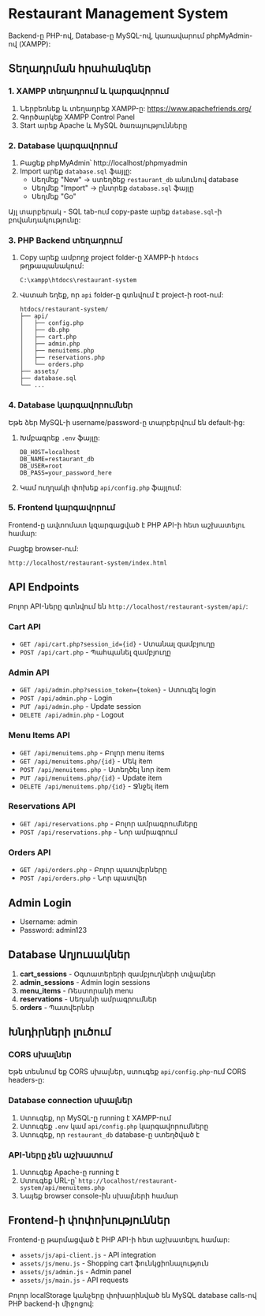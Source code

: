 # Restaurant Management System

Backend-ը PHP-ով, Database-ը MySQL-ով, կառավարում phpMyAdmin-ով (XAMPP):

## Տեղադրման հրահանգներ

### 1. XAMPP տեղադրում և կարգավորում

1. Ներբեռնեք և տեղադրեք XAMPP-ը: https://www.apachefriends.org/
2. Գործարկեք XAMPP Control Panel
3. Start արեք Apache և MySQL ծառայությունները

### 2. Database կարգավորում

1. Բացեք phpMyAdmin՝ http://localhost/phpmyadmin
2. Import արեք `database.sql` ֆայլը:
   - Սեղմեք "New" → ստեղծեք `restaurant_db` անունով database
   - Սեղմեք "Import" → ընտրեք `database.sql` ֆայլը
   - Սեղմեք "Go"

Այլ տարբերակ - SQL tab-ում copy-paste արեք `database.sql`-ի բովանդակությունը:

### 3. PHP Backend տեղադրում

1. Copy արեք ամբողջ project folder-ը XAMPP-ի `htdocs` թղթապանակում:
   ```
   C:\xampp\htdocs\restaurant-system
   ```

2. Վստահ եղեք, որ `api` folder-ը գտնվում է project-ի root-ում:
   ```
   htdocs/restaurant-system/
   ├── api/
   │   ├── config.php
   │   ├── db.php
   │   ├── cart.php
   │   ├── admin.php
   │   ├── menuitems.php
   │   ├── reservations.php
   │   └── orders.php
   ├── assets/
   ├── database.sql
   └── ...
   ```

### 4. Database կարգավորումներ

Եթե ձեր MySQL-ի username/password-ը տարբերվում են default-ից:

1. Խմբագրեք `.env` ֆայլը:
   ```
   DB_HOST=localhost
   DB_NAME=restaurant_db
   DB_USER=root
   DB_PASS=your_password_here
   ```

2. Կամ ուղղակի փոխեք `api/config.php` ֆայլում:

### 5. Frontend կարգավորում

Frontend-ը ավտոմատ կզարգացված է PHP API-ի հետ աշխատելու համար:

Բացեք browser-ում:
```
http://localhost/restaurant-system/index.html
```

## API Endpoints

Բոլոր API-ները գտնվում են `http://localhost/restaurant-system/api/`:

### Cart API
- `GET /api/cart.php?session_id={id}` - Ստանալ զամբյուղը
- `POST /api/cart.php` - Պահպանել զամբյուղը

### Admin API
- `GET /api/admin.php?session_token={token}` - Ստուգել login
- `POST /api/admin.php` - Login
- `PUT /api/admin.php` - Update session
- `DELETE /api/admin.php` - Logout

### Menu Items API
- `GET /api/menuitems.php` - Բոլոր menu items
- `GET /api/menuitems.php/{id}` - Մեկ item
- `POST /api/menuitems.php` - Ստեղծել նոր item
- `PUT /api/menuitems.php/{id}` - Update item
- `DELETE /api/menuitems.php/{id}` - Ջնջել item

### Reservations API
- `GET /api/reservations.php` - Բոլոր ամրագրումները
- `POST /api/reservations.php` - Նոր ամրագրում

### Orders API
- `GET /api/orders.php` - Բոլոր պատվերները
- `POST /api/orders.php` - Նոր պատվեր

## Admin Login

- Username: admin
- Password: admin123

## Database Աղյուսակներ

1. **cart_sessions** - Օգտատերերի զամբյուղների տվյալներ
2. **admin_sessions** - Admin login sessions
3. **menu_items** - Ռեստորանի menu
4. **reservations** - Սեղանի ամրագրումներ
5. **orders** - Պատվերներ

## Խնդիրների լուծում

### CORS սխալներ
Եթե տեսնում եք CORS սխալներ, ստուգեք `api/config.php`-ում CORS headers-ը:

### Database connection սխալներ
1. Ստուգեք, որ MySQL-ը running է XAMPP-ում
2. Ստուգեք `.env` կամ `api/config.php` կարգավորումները
3. Ստուգեք, որ `restaurant_db` database-ը ստեղծված է

### API-ները չեն աշխատում
1. Ստուգեք Apache-ը running է
2. Ստուգեք URL-ը՝ `http://localhost/restaurant-system/api/menuitems.php`
3. Նայեք browser console-ին սխալների համար

## Frontend-ի փոփոխություններ

Frontend-ը թարմացված է PHP API-ի հետ աշխատելու համար:

- `assets/js/api-client.js` - API integration
- `assets/js/menu.js` - Shopping cart ֆունկցիոնալություն
- `assets/js/admin.js` - Admin panel
- `assets/js/main.js` - API requests

Բոլոր localStorage կանչերը փոխարինված են MySQL database calls-ով PHP backend-ի միջոցով:
